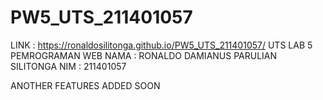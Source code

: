 # PW5_UTS_211401057

LINK : https://ronaldosilitonga.github.io/PW5_UTS_211401057/
UTS LAB 5 PEMROGRAMAN WEB 
NAMA  : RONALDO DAMIANUS PARULIAN SILITONGA
NIM   : 211401057

ANOTHER FEATURES ADDED SOON
